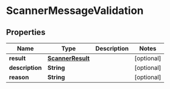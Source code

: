 
# ScannerMessageValidation

## Properties
Name | Type | Description | Notes
------------ | ------------- | ------------- | -------------
**result** | [**ScannerResult**](ScannerResult.md) |  |  [optional]
**description** | **String** |  |  [optional]
**reason** | **String** |  |  [optional]



